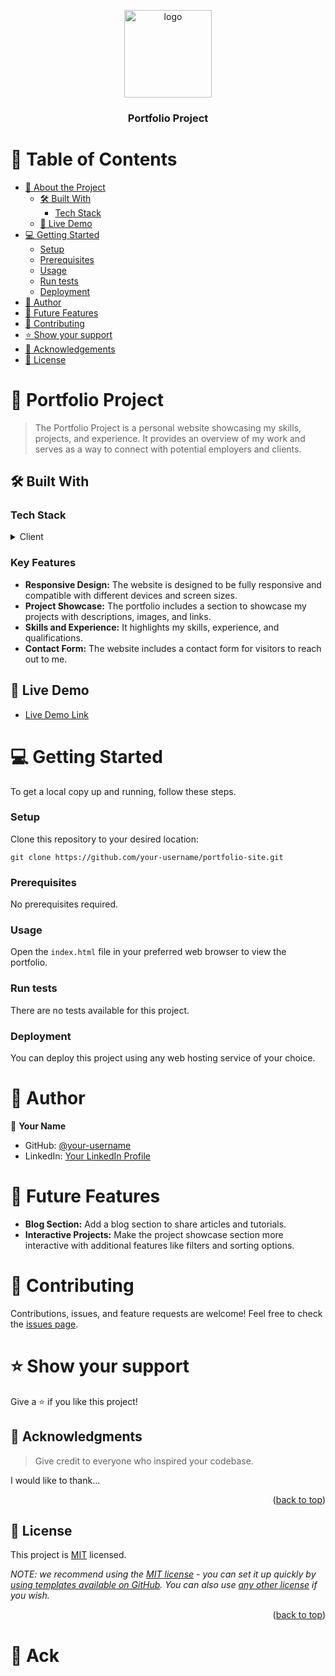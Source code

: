 <a name="readme-top"></a>

<div align="center">
  <img src="portfolio-logo.png" alt="logo" width="140" height="auto" />
  <br/>

  <h3><b>Portfolio Project</b></h3>
</div>

# 📗 Table of Contents

- [📖 About the Project](#about-project)
  - [🛠 Built With](#built-with)
    - [Tech Stack](#tech-stack)
  - [🚀 Live Demo](#live-demo)
- [💻 Getting Started](#getting-started)
  - [Setup](#setup)
  - [Prerequisites](#prerequisites)
  - [Usage](#usage)
  - [Run tests](#run-tests)
  - [Deployment](#deployment)
- [👥 Author](#authors)
- [🔭 Future Features](#future-features)
- [🤝 Contributing](#contributing)
- [⭐️ Show your support](#support)
- [🙏 Acknowledgements](#acknowledgements)
- [📝 License](#license)

# 📖 Portfolio Project <a name="about-project"></a>

> The Portfolio Project is a personal website showcasing my skills, projects, and experience. It provides an overview of my work and serves as a way to connect with potential employers and clients.

## 🛠 Built With <a name="built-with"></a>

### Tech Stack <a name="tech-stack"></a>

<details>
  <summary>Client</summary>
  <ul>
    <li>HTML</li>
    <li>CSS</li>
    <li>JavaScript</li>
  </ul>
</details>

### Key Features

- **Responsive Design:** The website is designed to be fully responsive and compatible with different devices and screen sizes.
- **Project Showcase:** The portfolio includes a section to showcase my projects with descriptions, images, and links.
- **Skills and Experience:** It highlights my skills, experience, and qualifications.
- **Contact Form:** The website includes a contact form for visitors to reach out to me.

## 🚀 Live Demo <a name="live-demo"></a>

- [Live Demo Link](https://example.com)

# 💻 Getting Started <a name="getting-started"></a>

To get a local copy up and running, follow these steps.

### Setup

Clone this repository to your desired location:

```
git clone https://github.com/your-username/portfolio-site.git
```

### Prerequisites

No prerequisites required.

### Usage

Open the `index.html` file in your preferred web browser to view the portfolio.

### Run tests

There are no tests available for this project.

### Deployment

You can deploy this project using any web hosting service of your choice.

# 👥 Author <a name="authors"></a>

👤 **Your Name**

- GitHub: [@your-username](https://github.com/your-username)
- LinkedIn: [Your LinkedIn Profile](https://linkedin.com/in/your-linkedin-profile)

# 🔭 Future Features <a name="future-features"></a>

- **Blog Section:** Add a blog section to share articles and tutorials.
- **Interactive Projects:** Make the project showcase section more interactive with additional features like filters and sorting options.

# 🤝 Contributing <a name="contributing"></a>

Contributions, issues, and feature requests are welcome! Feel free to check the [issues page](../../issues/).

# ⭐️ Show your support <a name="support"></a>

Give a ⭐️ if you like this project!

<!-- ACKNOWLEDGEMENTS -->

## 🙏 Acknowledgments <a name="acknowledgements"></a>

> Give credit to everyone who inspired your codebase.

I would like to thank...

<p align="right">(<a href="#readme-top">back to top</a>)</p>


<!-- LICENSE -->

## 📝 License <a name="license"></a>

This project is [MIT](./LICENSE) licensed.

_NOTE: we recommend using the [MIT license](https://choosealicense.com/licenses/mit/) - you can set it up quickly by [using templates available on GitHub](https://docs.github.com/en/communities/setting-up-your-project-for-healthy-contributions/adding-a-license-to-a-repository). You can also use [any other license](https://choosealicense.com/licenses/) if you wish._

<p align="right">(<a href="#readme-top">back to top</a>)</p>

# 🙏 Ack
